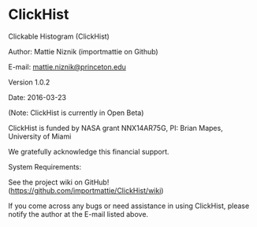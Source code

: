# ClickHist

Clickable Histogram (ClickHist)

Author: Mattie Niznik (importmattie on Github)

E-mail: mattie.niznik@princeton.edu

Version 1.0.2

Date: 2016-03-23

(Note: ClickHist is currently in Open Beta)

ClickHist is funded by NASA grant NNX14AR75G, PI: Brian Mapes, University of Miami

We gratefully acknowledge this financial support.

System Requirements:

See the project wiki on GitHub! (https://github.com/importmattie/ClickHist/wiki)

If you come across any bugs or need assistance in using ClickHist, please notify the author at the E-mail listed above.
